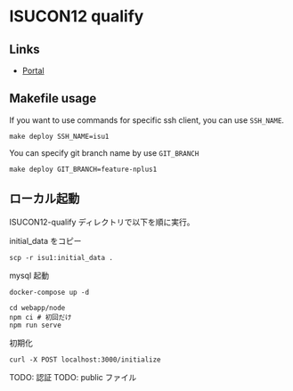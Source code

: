 # ISUCON12 qualify

## Links

- [Portal](https://portal.isucon.net/)

## Makefile usage

If you want to use commands for specific ssh client, you can use `SSH_NAME`.

```shell
make deploy SSH_NAME=isu1
```

You can specify git branch name by use `GIT_BRANCH`

```shell
make deploy GIT_BRANCH=feature-nplus1
```

## ローカル起動

ISUCON12-qualify ディレクトリで以下を順に実行。

initial_data をコピー

```
scp -r isu1:initial_data .
```

mysql 起動

```
docker-compose up -d
```

```
cd webapp/node
npm ci # 初回だけ
npm run serve
```

初期化

```
curl -X POST localhost:3000/initialize
```

TODO: 認証
TODO: public ファイル
